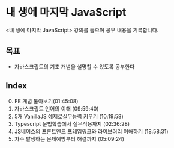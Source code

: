 # 내 생에 마지막 JavaScript

<내 생에 마지막 JavaScript> 강의를 들으며 공부 내용을 기록합니다.

## 목표

- 자바스크립트의 기초 개념을 설명할 수 있도록 공부한다

## Index

0.  FE 개념 톺아보기(01:45:08)
1.  자바스크립트 언어의 이해 (09:59:40)
2.  5개 VanillaJS 예제로실무능력 키우기 (10:19:58)
3.  Typescript 문법학습에서 실무적용까지 (02:36:28)
4.  JS베이스의 프론트엔드 프레임워크와 라이브러리 이해하기 (18:58:31)
5.  자주 발생하는 문제예방부터 해결까지 (05:09:24)
